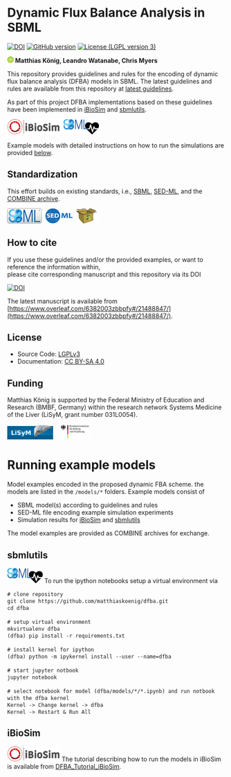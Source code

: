 # Dynamic Flux Balance Analysis in SBML
[![DOI](https://www.zenodo.org/badge/71236313.svg)](https://www.zenodo.org/badge/latestdoi/71236313)
[![GitHub version](https://badge.fury.io/gh/matthiaskoenig%2Fdfba.svg)](https://badge.fury.io/gh/matthiaskoenig%2Fdfba)
[![License (LGPL version 3)](https://img.shields.io/badge/license-LGPLv3.0-blue.svg?style=flat-square)](http://opensource.org/licenses/LGPL-3.0)

<b><a href="https://orcid.org/0000-0003-1725-179X" title="orcid id"><img src="./docs/images/logos/orcid.png" height="15"/></a> Matthias König,
 Leandro Watanabe, Chris Myers
</b>

This repository provides guidelines and rules for the encoding of dynamic flux balance analysis (DFBA) models in SBML. The latest guidelines and rules are available from this repository at [latest guidelines](./guidelines/DFBA_models_in_SBML.md). 

As part of this project DFBA implementations based on these guidelines have been implemented in 
[iBioSim](http://www.async.ece.utah.edu/ibiosim) and [sbmlutils](https://github.com/matthiaskoenig/sbmlutils/).
 

<a href="http://www.async.ece.utah.edu/ibiosim" title="iBioSim" target="_blank"><img src="./docs/images/logos/ibiosim.png" height="35"/></a>&nbsp;
<a href="https://github.com/matthiaskoenig/sbmlutils/" title="sbmlutils" target="_blank"><img src="./docs/images/logos/sbmlutils.jpg" height="35"/></a>&nbsp;

Example models with detailed instructions on how to run the simulations are provided [below](#running-example-models).

## Standardization
This effort builds on existing standards, i.e., [SBML](http://sbml.org), [SED-ML](http://sed-ml.org), and the [COMBINE archive](http://co.mbine.org/documents/archive).

<a href="http://sbml.org" title="SBML" target="_blank"><img src="./docs/images/logos/sbml.png" height="35"/></a>&nbsp;
<a href="http://sed-ml.org" title="SED-ML" target="_blank"><img src="./docs/images/logos/sedml.png" height="35"/></a>&nbsp;
<a href="http://co.mbine.org/documents/archive" title="CombineArchive" target="_blank"><img src="./docs/images/logos/omex.png" height="35"/></a>&nbsp;

##  How to cite
If you use these guidelines and/or the provided examples, or want to reference the information within,  
please cite corresponding manuscript and this repository via its DOI

[![DOI](https://www.zenodo.org/badge/71236313.svg)](https://www.zenodo.org/badge/latestdoi/71236313)

The latest manuscript is available from
[https://www.overleaf.com/6382003zbbpfy#/21488847/](https://www.overleaf.com/6382003zbbpfy#/21488847/).

  
## License
* Source Code: [LGPLv3](http://opensource.org/licenses/LGPL-3.0)
* Documentation: [CC BY-SA 4.0](http://creativecommons.org/licenses/by-sa/4.0/)

## Funding
Matthias König is supported by the Federal Ministry of Education and Research (BMBF, Germany) 
within the research network Systems Medicine of the Liver (LiSyM, grant number 031L0054).

<a href="http://www.lisym.org/" alt="LiSyM" target="_blank"><img src="./docs/images/logos/lisym.png" height="35"></a> &nbsp;&nbsp;
<a href="http://www.bmbf.de/" alt="BMBF" target="_blank"><img src="./docs/images/logos/bmbf.png" height="35"></a> &nbsp;&nbsp;


# Running example models
Model examples encoded in the proposed dynamic FBA scheme. the models are listed in the `/models/*` folders. 
Example models consist of
* SBML model(s) according to guidelines and rules
* SED-ML file encoding example simulation experiments
* Simulation results for [iBioSim](http://www.async.ece.utah.edu/ibiosim) and [sbmlutils](https://github.com/matthiaskoenig/sbmlutils/)

The model examples are provided as COMBINE archives for exchange.


## sbmlutils 
<a href="https://github.com/matthiaskoenig/sbmlutils/" title="sbmlutils"><img src="./docs/images/logos/sbmlutils.jpg" height="35"/></a> 
To run the ipython notebooks setup a virtual environment via
```
# clone repository
git clone https://github.com/matthiaskoenig/dfba.git
cd dfba

# setup virtual environment
mkvirtualenv dfba
(dfba) pip install -r requirements.txt

# install kernel for ipython
(dfba) python -m ipykernel install --user --name=dfba

# start jupyter notbook
jupyter notebook

# select notebook for model (dfba/models/*/*.ipynb) and run notbook with the dfba kernel
Kernel -> Change kernel -> dfba
Kernel -> Restart & Run All
```

## iBioSim
<a href="http://www.async.ece.utah.edu/ibiosim" title="iBioSim"><img src="./docs/images/logos/ibiosim.png" height="35"/></a>
The tutorial describing how to run the models in iBioSim is available from
[DFBA_Tutorial_iBioSim](./docs/Tutorial_iBioSim.pdf).
